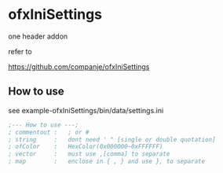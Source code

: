 # ofxIniSettings

one header addon

refer to

https://github.com/companje/ofxIniSettings

## How to use

see example-ofxIniSettings/bin/data/settings.ini

```ini
;--- How to use ---;
; commentout :   ; or #
; string     :   dont need ' " [single or double quotation]
; ofColor    :   HexColor(0x000000~0xFFFFFF)
; vector     :   must use ,[comma] to separate
; map        :   enclose in { , } and use }, to separate

```





